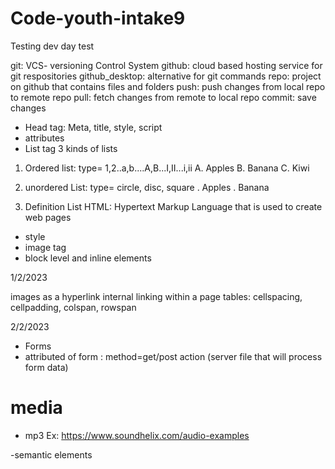 # Code-youth-intake9
Testing dev day test

git: VCS- versioning Control System
github: cloud based hosting service for git respositories
github_desktop: alternative for git commands
repo: project on github that contains files and folders
push: push changes from local repo to remote repo
pull: fetch changes from remote to local repo
commit: save changes

- Head tag: Meta, title, style, script
- attributes
- List tag
3 kinds of lists
1. Ordered list: type= 1,2..a,b....A,B...I,II...i,ii
    A. Apples
    B. Banana
    C. Kiwi

2. unordered List: type= circle, disc, square
    . Apples
    . Banana

3. Definition List
HTML: Hypertext Markup Language that is used to create web pages

- style
- image tag 
- block level and inline elements

1/2/2023

images as a hyperlink
internal linking within a page
tables: cellspacing, cellpadding, colspan, rowspan

2/2/2023

- Forms
- attributed of form : method=get/post action (server file that will process form data)

# media

- mp3
Ex: https://www.soundhelix.com/audio-examples

-semantic elements